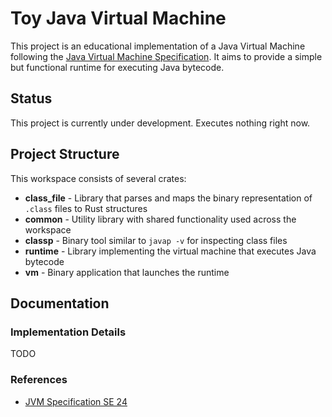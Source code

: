 # Toy Java Virtual Machine

This project is an educational implementation of a Java Virtual Machine following
the [Java Virtual Machine Specification](https://docs.oracle.com/javase/specs/jvms/se24/html/). It aims to provide a
simple but functional runtime for executing Java bytecode.

## Status

This project is currently under development. Executes nothing right now.

## Project Structure

This workspace consists of several crates:

- **class_file** - Library that parses and maps the binary representation of `.class` files to Rust structures
- **common** - Utility library with shared functionality used across the workspace
- **classp** - Binary tool similar to `javap -v` for inspecting class files
- **runtime** - Library implementing the virtual machine that executes Java bytecode
- **vm** - Binary application that launches the runtime

## Documentation

### Implementation Details

TODO

### References

- [JVM Specification SE 24](https://docs.oracle.com/javase/specs/jvms/se24/html/)
